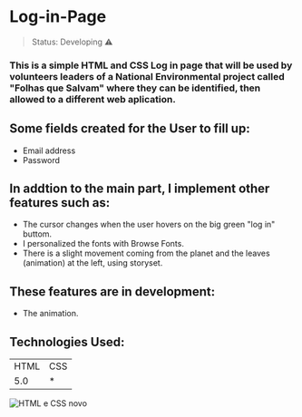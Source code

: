 # Log-in-Page

> Status: Developing ⚠️

### This is a simple HTML and CSS Log in page that will be used by volunteers leaders of a National Environmental project called "Folhas que Salvam" where they can be identified, then allowed to a different web aplication.

## Some fields created for the User to fill up:

+ Email address
+ Password

## In addtion to the main part, I implement other features such as:

* The cursor changes when the user hovers on the big green "log in" buttom.
* I personalized the fonts with Browse Fonts.
* There is a slight movement coming from the planet and the leaves (animation) at the left, using storyset.

## These features are in development:

- The animation.

## Technologies Used:

<table>
  <tr>
    <td>HTML</td>
    <td>CSS</td>
  </tr>
  <tr>  
    <td>5.0</td>
    <td>*</td>
  </tr>
</table>

![HTML e CSS novo](https://user-images.githubusercontent.com/77110029/160260702-ce1fe65c-e8fa-4e0d-827f-70ff1ed1c5ed.JPG)
